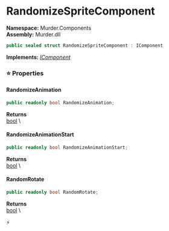 # RandomizeSpriteComponent

**Namespace:** Murder.Components \
**Assembly:** Murder.dll

```csharp
public sealed struct RandomizeSpriteComponent : IComponent
```

**Implements:** _[IComponent](../..//Bang/Components/IComponent.html)_

### ⭐ Properties
#### RandomizeAnimation
```csharp
public readonly bool RandomizeAnimation;
```

**Returns** \
[bool](https://learn.microsoft.com/en-us/dotnet/api/System.Boolean?view=net-7.0) \
#### RandomizeAnimationStart
```csharp
public readonly bool RandomizeAnimationStart;
```

**Returns** \
[bool](https://learn.microsoft.com/en-us/dotnet/api/System.Boolean?view=net-7.0) \
#### RandomRotate
```csharp
public readonly bool RandomRotate;
```

**Returns** \
[bool](https://learn.microsoft.com/en-us/dotnet/api/System.Boolean?view=net-7.0) \


⚡